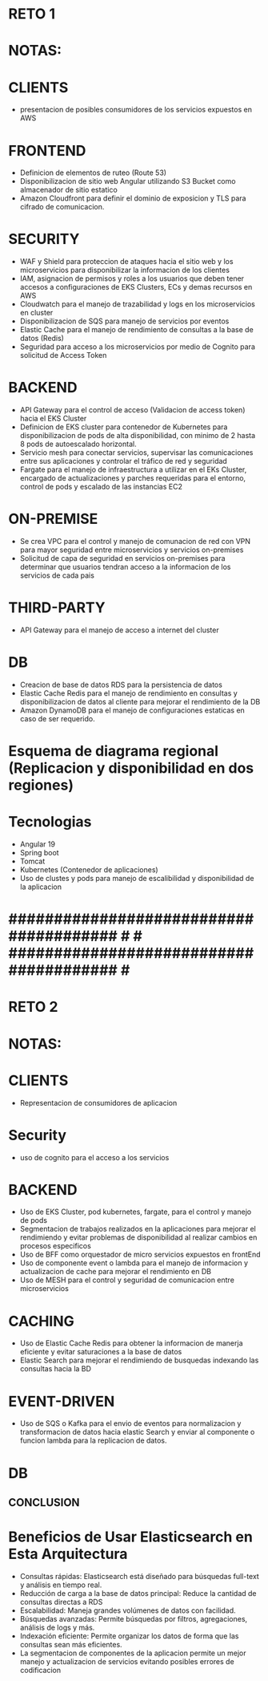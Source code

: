 # RETO 1
# NOTAS:

# CLIENTS
- presentacion de posibles consumidores de los servicios expuestos en AWS

# FRONTEND 
- Definicion de elementos de ruteo (Route 53)
- Disponibilizacion de sitio web Angular utilizando S3 Bucket como almacenador de sitio estatico
- Amazon Cloudfront para definir el dominio de exposicion y TLS para cifrado de comunicacion.

# SECURITY
- WAF y Shield para proteccion de ataques hacia el sitio web y los microservicios para disponibilizar la informacion de los clientes
- IAM, asignacion de permisos y roles a los usuarios que deben tener accesos a configuraciones de EKS Clusters, ECs y demas recursos en AWS
- Cloudwatch para el manejo de trazabilidad y logs en los microservicios en cluster
- Disponibilizacion de SQS para manejo de servicios por eventos
- Elastic Cache para el manejo de rendimiento de consultas a la base de datos (Redis)
- Seguridad para acceso a los microservicios por medio de Cognito para solicitud de Access Token


# BACKEND
- API Gateway para el control de acceso (Validacion de access token) hacia el EKS Cluster
- Definicion de EKS cluster para contenedor de Kubernetes para disponibilizacion de pods de alta disponibilidad, con minimo de 2 hasta 8 pods de autoescalado horizontal.
- Servicio mesh para conectar servicios, supervisar las comunicaciones entre sus aplicaciones y controlar el tráfico de red y seguridad
- Fargate para el manejo de infraestructura a utilizar en el EKs Cluster, encargado de actualizaciones y parches requeridas para el entorno, control de pods y escalado de las instancias EC2   

# ON-PREMISE
- Se crea VPC para el control y manejo de comunacion de red con VPN para mayor seguridad entre microservicios y servicios on-premises
- Solicitud de capa de seguridad en servicios on-premises para determinar que usuarios tendran acceso a la informacion de los servicios de cada pais

# THIRD-PARTY
- API Gateway para el manejo de acceso a internet del cluster

# DB
- Creacion de base de datos RDS para la persistencia de datos
- Elastic Cache Redis para el manejo de rendimiento en consultas y disponibilizacion de datos al cliente para mejorar el rendimiento de la DB
- Amazon DynamoDB para el manejo de configuraciones estaticas en caso de ser requerido.

# Esquema de diagrama regional (Replicacion y disponibilidad en dos regiones)

# Tecnologias
- Angular 19
- Spring boot
- Tomcat
- Kubernetes (Contenedor de aplicaciones)
- Uso de clustes y pods para manejo de escalibilidad y disponibilidad de la aplicacion

# ####################################### # # ####################################### # #

# RETO 2
# NOTAS:

# CLIENTS
- Representacion de consumidores de aplicacion

# Security
- uso de cognito para el acceso a los servicios

# BACKEND
- Uso de EKS Cluster, pod kubernetes, fargate, para el control y manejo de pods
- Segmentacion de trabajos realizados en la aplicaciones para mejorar el rendimiendo y evitar problemas de disponibilidad al realizar cambios en procesos especificos
- Uso de BFF como orquestador de micro servicios expuestos en frontEnd
- Uso de componente event o lambda para el manejo de informacion y actualizacion de cache para mejorar el rendimiento en DB
- Uso de MESH para el control y seguridad de comunicacion entre microservicios

# CACHING
- Uso de Elastic Cache Redis para obtener la informacion de manerja eficiente y evitar saturaciones a la base de datos
- Elastic Search para mejorar el rendimiendo de busquedas indexando las consultas hacia la BD

# EVENT-DRIVEN
- Uso de SQS o Kafka para el envio de eventos para normalizacion y transformacion de datos hacia elastic Search  y enviar al componente o funcion lambda para la replicacion de datos.

# DB

## CONCLUSION
# Beneficios de Usar Elasticsearch en Esta Arquitectura
- Consultas rápidas: Elasticsearch está diseñado para búsquedas full-text y análisis en tiempo real.
- Reducción de carga a la base de datos principal: Reduce la cantidad de consultas directas a RDS
- Escalabilidad: Maneja grandes volúmenes de datos con facilidad.
- Búsquedas avanzadas: Permite búsquedas por filtros, agregaciones, análisis de logs y más.
- Indexación eficiente: Permite organizar los datos de forma que las consultas sean más eficientes.
- La segmentacion de componentes de la aplicacion permite un mejor manejo y actualizacion de servicios evitando posibles errores de codificacion

